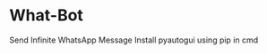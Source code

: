 # What-Bot
Send Infinite WhatsApp Message 
Install pyautogui using pip <pip install pyautogui> in cmd
